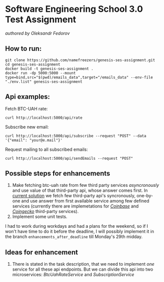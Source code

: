 # Software Engineering School 3.0 Test Assignment 
_authored by Oleksandr Fedorov_

## How to run:
```
git clone https://github.com/namefreezers/genesis-ses-assignment.git
cd genesis-ses-assignment
docker build -t genesis-ses-assignment .
docker run -dp 5000:5000 --mount type=bind,src="$(pwd)/emails_data",target="/emails_data" --env-file "./env.list" genesis-ses-assignment
```

## Api examples:
Fetch BTC-UAH rate:
```
curl http://localhost:5000/api/rate
```

Subscribe new email:
```
curl http://localhost:5000/api/subscribe --request "POST" --data '{"email": "your@e.mail"}'
```

Request mailing to all subscribed emails:
```
curl http://localhost:5000/api/sendEmails --request "POST"
```

## Possible steps for enhancements
1. Make fetching btc-uah rate from few third party services _asyncronously_ and use value of that third-party api, whose answer comes first. 
   In [current solution](https://github.com/namefreezers/genesis-ses-assignment/blob/main/fetchbtcrate/fetch_rate_main.go) we fetch few third-party api's syncronously, 
   one-by-one and use answer from first available service among few defined services (currently there are implemetations for [_Coinbase_](https://github.com/namefreezers/genesis-ses-assignment/blob/main/fetchbtcrate/coinbase/fetch_price_coinbase.go) and [_Coingecko_](https://github.com/namefreezers/genesis-ses-assignment/blob/main/fetchbtcrate/coingecko/fetch_price_coingecko.go) third-party services).
2. Implement some unit tests.

I had to work during workdays and had a plans for the weekend, so if I won't have time to do it before the deadline, I will possibly implement it in the branch `enhancements_after_deadline` till Monday's 29th midday.

## Ideas for enhancement
1. There is stated in the task description, that we need to implement _one_ service for all these api endpoints.
   But we can divide this api into two microservices: _BtcUahRateService_ and _SubscriptionService_ 
